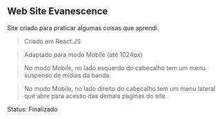 ## Web Site Evanescence

Site criado para praticar algumas coisas que aprendi. 

> Criado em React.JS

> Adaptado para modo Mobile (até 1024px)

> No modo Mobile, no lado esquerdo do cabecalho tem um menu suspenso de midias da banda.

> No modo Mobile, no lado direito do cabecalho tem um menu lateral que abre para acesso das demais paginas do site.

Status: Finalizado

